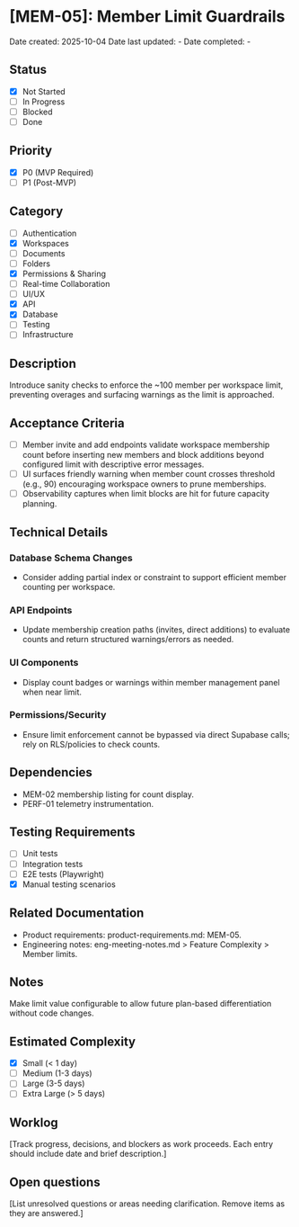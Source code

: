 # [MEM-05]: Member Limit Guardrails

Date created: 2025-10-04
Date last updated: -
Date completed: -

## Status

- [x] Not Started
- [ ] In Progress
- [ ] Blocked
- [ ] Done

## Priority

- [x] P0 (MVP Required)
- [ ] P1 (Post-MVP)

## Category

- [ ] Authentication
- [x] Workspaces
- [ ] Documents
- [ ] Folders
- [x] Permissions & Sharing
- [ ] Real-time Collaboration
- [ ] UI/UX
- [x] API
- [x] Database
- [ ] Testing
- [ ] Infrastructure

## Description

Introduce sanity checks to enforce the ~100 member per workspace limit, preventing overages and surfacing warnings as the limit is approached.

## Acceptance Criteria

- [ ] Member invite and add endpoints validate workspace membership count before inserting new members and block additions beyond configured limit with descriptive error messages.
- [ ] UI surfaces friendly warning when member count crosses threshold (e.g., 90) encouraging workspace owners to prune memberships.
- [ ] Observability captures when limit blocks are hit for future capacity planning.

## Technical Details

### Database Schema Changes

- Consider adding partial index or constraint to support efficient member counting per workspace.

### API Endpoints

- Update membership creation paths (invites, direct additions) to evaluate counts and return structured warnings/errors as needed.

### UI Components

- Display count badges or warnings within member management panel when near limit.

### Permissions/Security

- Ensure limit enforcement cannot be bypassed via direct Supabase calls; rely on RLS/policies to check counts.

## Dependencies

- MEM-02 membership listing for count display.
- PERF-01 telemetry instrumentation.

## Testing Requirements

- [ ] Unit tests
- [ ] Integration tests
- [ ] E2E tests (Playwright)
- [x] Manual testing scenarios

## Related Documentation

- Product requirements: product-requirements.md: MEM-05.
- Engineering notes: eng-meeting-notes.md > Feature Complexity > Member limits.

## Notes

Make limit value configurable to allow future plan-based differentiation without code changes.

## Estimated Complexity

- [x] Small (< 1 day)
- [ ] Medium (1-3 days)
- [ ] Large (3-5 days)
- [ ] Extra Large (> 5 days)

## Worklog

[Track progress, decisions, and blockers as work proceeds. Each entry should include date and brief description.]

## Open questions

[List unresolved questions or areas needing clarification. Remove items as they are answered.]
